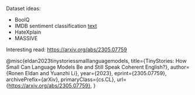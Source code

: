 Dataset ideas:
- BoolQ
- IMDB sentiment classification
[text](https://www.kaggle.com/datasets/lakshmi25npathi/imdb-dataset-of-50k-movie-reviews)
- HateXplain
- MASSIVE

Interesting read:
https://arxiv.org/abs/2305.07759

@misc{eldan2023tinystoriessmalllanguagemodels,
      title={TinyStories: How Small Can Language Models Be and Still Speak Coherent English?}, 
      author={Ronen Eldan and Yuanzhi Li},
      year={2023},
      eprint={2305.07759},
      archivePrefix={arXiv},
      primaryClass={cs.CL},
      url={https://arxiv.org/abs/2305.07759}, 
}